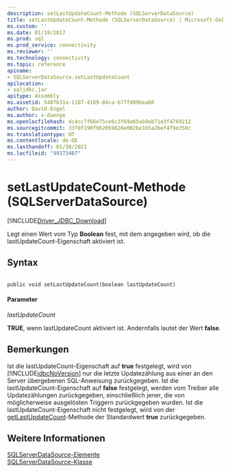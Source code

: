 ```yaml
---
description: setLastUpdateCount-Methode (SQLServerDataSource)
title: setLastUpdateCount-Methode (SQLServerDataSource) | Microsoft-Dokumentation
ms.custom: ''
ms.date: 01/19/2017
ms.prod: sql
ms.prod_service: connectivity
ms.reviewer: ''
ms.technology: connectivity
ms.topic: reference
apiname:
- SQLServerDataSource.setLastUpdateCount
apilocation:
- sqljdbc.jar
apitype: Assembly
ms.assetid: 5487631a-1107-4169-84ca-b77fd09bea66
author: David-Engel
ms.author: v-daenge
ms.openlocfilehash: dc4cc7f66e75ce6c3f69a65ab9ab71e3f4769212
ms.sourcegitcommit: 33f0f190f962059826e002be165a2bef4f9e350c
ms.translationtype: HT
ms.contentlocale: de-DE
ms.lasthandoff: 01/30/2021
ms.locfileid: "99173407"
---
```

# <a name="setlastupdatecount-method-sqlserverdatasource"></a>setLastUpdateCount-Methode (SQLServerDataSource)
[!INCLUDE[Driver_JDBC_Download](../../../includes/driver_jdbc_download.md)]

  Legt einen Wert vom Typ **Boolean** fest, mit dem angegeben wird, ob die lastUpdateCount-Eigenschaft aktiviert ist.  
  
## <a name="syntax"></a>Syntax  
  
```  
  
public void setLastUpdateCount(boolean lastUpdateCount)  
```  
  
#### <a name="parameters"></a>Parameter  
 *lastUpdateCount*  
  
 **TRUE**, wenn lastUpdateCount aktiviert ist. Andernfalls lautet der Wert **false**.  
  
## <a name="remarks"></a>Bemerkungen  
 Ist die lastUpdateCount-Eigenschaft auf **true** festgelegt, wird von [!INCLUDE[jdbcNoVersion](../../../includes/jdbcnoversion_md.md)] nur die letzte Updatezählung aus einer an den Server übergebenen SQL-Anweisung zurückgegeben. Ist die lastUpdateCount-Eigenschaft auf **false** festgelegt, werden vom Treiber alle Updatezählungen zurückgegeben, einschließlich jener, die von möglicherweise ausgelösten Triggern zurückgegeben wurden. Ist die lastUpdateCount-Eigenschaft nicht festgelegt, wird von der [getLastUpdateCount](../../../connect/jdbc/reference/getlastupdatecount-method-sqlserverdatasource.md)-Methode der Standardwert **true** zurückgegeben.  
  
## <a name="see-also"></a>Weitere Informationen  
 [SQLServerDataSource-Elemente](../../../connect/jdbc/reference/sqlserverdatasource-members.md)   
 [SQLServerDataSource-Klasse](../../../connect/jdbc/reference/sqlserverdatasource-class.md)  
  
  
